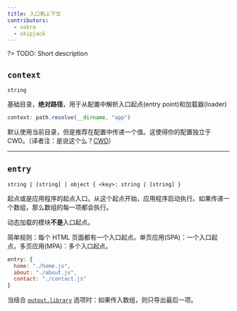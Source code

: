 ```yaml
---
title: 入口和上下文
contributors:
  - sokra
  - skipjack
---
```


?> TODO: Short description

## `context`

`string`

基础目录，**绝对路径**，用于从配置中解析入口起点(entry point)和加载器(loader)

``` js
context: path.resolve(__dirname, "app")
```

默认使用当前目录，但是推荐在配置中传递一个值。这使得你的配置独立于 CWD。（译者注：是说这个么？[CWD](http://gruntjs.com/configuring-tasks#building-the-files-object-dynamically)）

---

## `entry`

`string | [string] | object { <key>: string | [string] }`

起点或是应用程序的起点入口。从这个起点开始，应用程序启动执行。如果传递一个数组，那么数组的每一项都会执行。

动态加载的模块**不是**入口起点。

简单规则：每个 HTML 页面都有一个入口起点。单页应用(SPA)：一个入口起点，多页应用(MPA)：多个入口起点。

```js
entry: {
  home: "./home.js",
  about: "./about.js",
  contact: "./contact.js"
}
```

当结合 [`output.library`](/configuration/output#output-library) 选项时：如果传入数组，则只导出最后一项。
